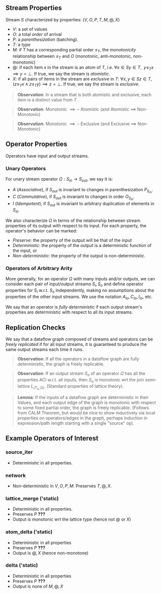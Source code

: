 ## Stream Properties
Stream $S$ characterized by properties: $(V, O, P, T, M, @, X)$
- $V$: a set of values
- $O$: a total *order* of arrival
- $P$: a *parenthesization* (batching).
- $T$: a *type*
- $M$: if $T$ has a corresponding partial order $\le_T$, the *monotonicity* relationship between $\le_T$ and $O$ (monotonic, anti-monotonic, non-monotonic)
- $@$: if each item $x$ in the stream is an *atom* of $T$, i.e. $\forall x \in S y \in T, \; \; y \le_T x \implies y = \bot$. If true, we say the stream is *atomistic*.
- $X$: if all pairs of items in the stream are *exclusive* in $T$: $\forall x, y \in S z \in T, \;\; (z \le_T x \wedge z \le_T y) \implies z = \bot$. If true, we say the stream is *exclusive*.

> **Observation**: In a stream that is both atomistic and exclusive, each item is a distinct value from $T$.

> **Observation**: Monotonic $\implies \neg$ Atomistic (and Atomistic $\implies$ Non-Monotonic)

> **Observation**: Monotonic $\implies \neg$ Exclusive (and Exclusive $\implies$ Non-Monotonic)

## Operator Properties
Operators have input and output streams.

### Unary Operators
For unary stream operator $\Omega: S_{in} \rightarrow S_{out}$, we say it is:
- $A$ (*Associative*), if $S_{out}$ is invariant to changes in parenthesization $P_{S_{in}}$.
- $C$ (*Commutative*), if $S_{out}$ is invariant to changes in order $O_{S_{in}}$.
- $I$ (*Idempotent*), if $S_{out}$ is invariant to arbitrary duplication of elements in $S_{in}$

We also characterize $\Omega$ in terms of the relationship between stream properties of its output with respect to its input. For each property, the operator's behavior can be marked:
- *Preserve*: the property of the output will be that of the input
- *Deterministic*: the property of the output is a deterministic function of the input, or 
- *Non-deterministic*: the property of the output is non-deterministic.

### Operators of Arbitrary Arity
More generally, for an operator $\Omega$ with many inputs and/or outputs, we can consider each pair of input/output streams $S_i, S_o$ and define operator properties for $S_i$ w.r.t. $S_o$ independently, making no assumptions about the properties of the other input streams. We use the notation $A_{io}, C_{io}, I_{io}$, etc.

We say that an operator is *fully deterministic* if each output stream's properties are deterministic with respect to all its input streams.

## Replication Checks
We say that a dataflow graph composed of streams and operators can be *freely replicated* if for all input streams, it is guaranteed to produce the same output streams each time it runs.

> **Observation**: If all the operators in a dataflow graph are fully deterministic, the graph is freely replicable.

> **Observation**: If an output stream $S_o$ of an operator $\Omega$ has all the properties ACI w.r.t. all inputs, then $S_o$ is monotonic wrt the join semi-lattice $L_{(T_o,\Omega)}$. (Standard properties of lattice theory).

> **Lemma**: If the inputs of a dataflow graph are deterministic in their Values, and each output edge of the graph is monotonic with respect to some fixed partial order, the graph is freely replicable. (Follows from CALM Theorem, but would be nice to show inductively via  local properties on operators/edges in the graph, perhaps induction in expression/path length starting with a single "source" op).

## Example Operators of Interest
### source_iter
- Deterministic in all properties.

### network
- Non-deterministic in $V, O, P, M$. Preserves $T, @, X$.

### lattice_merge ('static)
- Deterministic in all properties.
- Preserves $P$ **???**
- Output is monotonic wrt the lattice type (hence not $@$ or $X$)

### atom_delta ('static)
- Deterministic in all properties
- Preserves $P$ **???**
- Output is $@,X$ (hence non-monotone)

### delta ('static)
- Deterministic in all properties
- Preserves $P$ **???**
- Output is none of $M,@,X$
